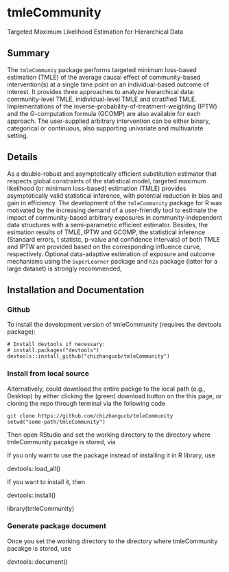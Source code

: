 # tmleCommunity 
Targeted Maximum Likelihood Estimation for Hierarchical Data

## Summary

The `tmleCommuniy` package performs targeted minimum loss-based estimation (TMLE) of the average causal effect of community-based intervention(s) at a single time point on an individual-based outcome of interest. It provides three approaches to analyze hierarchical data: community-level TMLE, inidividual-level TMLE and stratified TMLE. Implementations of the inverse-probability-of-treatment-weighting (IPTW) and the G-computation formula (GCOMP) are also available for each approach. The user-supplied arbitrary intervention can be either binary, categorical or continuous, also supporting univariate and multivariate setting. 

## Details

As a double-robust and asymptotically efficient substitution estimator that respects global constraints of the statistical model, targeted maximum likelihood (or minimum loss-based) estimation (TMLE) provides asymptotically valid statistical inference, with potential reduction in bias and gain in efficiency. The development of the `tmleCommunity` package for R was motivated by the increasing demand of a user-friendly tool to estimate the impact of community-based arbitrary exposures in community-independent data structures with a semi-parametric efficient estimator. Besides, the esimation results of TMLE, IPTW and GCOMP, the statistical inference (Standard errors, t statistc, p-value and confidence intervals) of both TMLE and IPTW are provided based on the corresponding influence curve, respectively. Optional data-adaptive estimation of exposure and outcome mechanisms using the `SuperLearner` package and `h2o` package (latter for a large dataset) is strongly recommended,

## Installation and Documentation

### Github
To install the development version of tmleCommunity (requires the devtools package):

```{R install, eval=F}
# Install devtools if necessary:
# install.packages("devtools")
devtools::install_github("chizhangucb/tmleCommunity")
```

### Install from local source
Alternatively, could download the entire packge to the local path (e.g., Desktop) by either clicking the (green) download button on the this page, or cloning the repo through terminal via the following code

```console
git clone https://github.com/chizhangucb/tmleCommunity
setwd("some-path/tmleCommunity")
```

Then open RStudio and set the working directory to the directory where tmleCommunity pacakge is stored, via 

If you only want to use the package instead of installing it in R library, use 

devtools::load_all()

If you want to install it, then 

devtools::install()

library(tmleCommunity)

### Generate package document 
Once you set the working directory to the directory where tmleCommunity pacakge is stored, use 

devtools::document()
